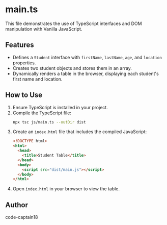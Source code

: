 # main.ts

This file demonstrates the use of TypeScript interfaces and DOM manipulation with Vanilla JavaScript.

## Features

- Defines a `Student` interface with `firstName`, `lastName`, `age`, and `location` properties.
- Creates two student objects and stores them in an array.
- Dynamically renders a table in the browser, displaying each student's first name and location.

## How to Use

1. Ensure TypeScript is installed in your project.
2. Compile the TypeScript file:
   ```bash
   npx tsc js/main.ts --outDir dist
   ```
3. Create an `index.html` file that includes the compiled JavaScript:
   ```html
   <!DOCTYPE html>
   <html>
     <head>
       <title>Student Table</title>
     </head>
     <body>
       <script src="dist/main.js"></script>
     </body>
   </html>
   ```
4. Open `index.html` in your browser to view the table.

## Author

code-captain18
